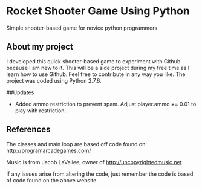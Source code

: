 # Rocket Shooter Game Using Python
Simple shooter-based game for novice python programmers.

## About my project
I developed this quick shooter-based game to experiment with Github because I am new to it. This will be a side project during
my free time as I learn how to use Github. Feel free to contribute in any way you like. The project was coded using Python 2.7.6.

##Updates
* Added ammo restriction to prevent spam. Adjust player.ammo += 0.01 to play with restriction.

## References
The classes and main loop are based off code found on: http://programarcadegames.com/

Music is from Jacob LaVallee, owner of http://uncopyrightedmusic.net

If any issues arise from altering the code, just remember the code is based of code found on the above website.

